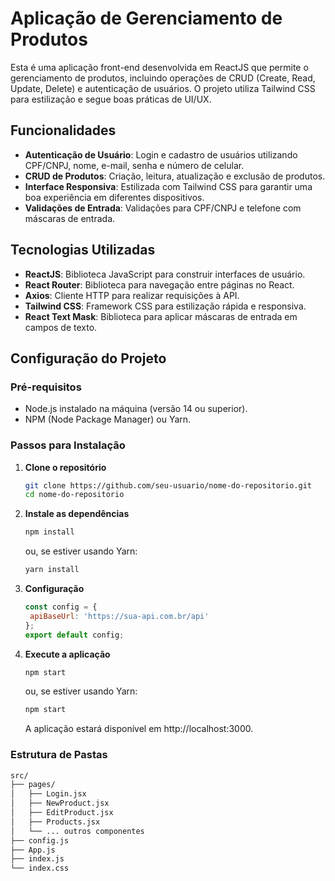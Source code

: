 # Aplicação de Gerenciamento de Produtos

Esta é uma aplicação front-end desenvolvida em ReactJS que permite o gerenciamento de produtos, incluindo operações de CRUD (Create, Read, Update, Delete) e autenticação de usuários. O projeto utiliza Tailwind CSS para estilização e segue boas práticas de UI/UX.

## Funcionalidades

- **Autenticação de Usuário**: Login e cadastro de usuários utilizando CPF/CNPJ, nome, e-mail, senha e número de celular.
- **CRUD de Produtos**: Criação, leitura, atualização e exclusão de produtos.
- **Interface Responsiva**: Estilizada com Tailwind CSS para garantir uma boa experiência em diferentes dispositivos.
- **Validações de Entrada**: Validações para CPF/CNPJ e telefone com máscaras de entrada.

## Tecnologias Utilizadas

- **ReactJS**: Biblioteca JavaScript para construir interfaces de usuário.
- **React Router**: Biblioteca para navegação entre páginas no React.
- **Axios**: Cliente HTTP para realizar requisições à API.
- **Tailwind CSS**: Framework CSS para estilização rápida e responsiva.
- **React Text Mask**: Biblioteca para aplicar máscaras de entrada em campos de texto.

## Configuração do Projeto

### Pré-requisitos

- Node.js instalado na máquina (versão 14 ou superior).
- NPM (Node Package Manager) ou Yarn.

### Passos para Instalação

1. **Clone o repositório**

   ```bash
   git clone https://github.com/seu-usuario/nome-do-repositorio.git
   cd nome-do-repositorio
   ```

2. **Instale as dependências**

   ```bash
   npm install
    ```
   
   ou, se estiver usando Yarn:
      ```bash
   yarn install
    ```

3. **Configuração**

   ```javascript
   const config = {
    apiBaseUrl: 'https://sua-api.com.br/api'
   };
   export default config;
   ```

4. **Execute a aplicação**

      ```bash
   npm start
   ```
   ou, se estiver usando Yarn:
   ```bash
   npm start
   ```
   A aplicação estará disponível em http://localhost:3000.


### Estrutura de Pastas

   ```bash
   src/
├── pages/
│   ├── Login.jsx
│   ├── NewProduct.jsx
│   ├── EditProduct.jsx
│   ├── Products.jsx
│   └── ... outros componentes
├── config.js
├── App.js
├── index.js
└── index.css
   ```
